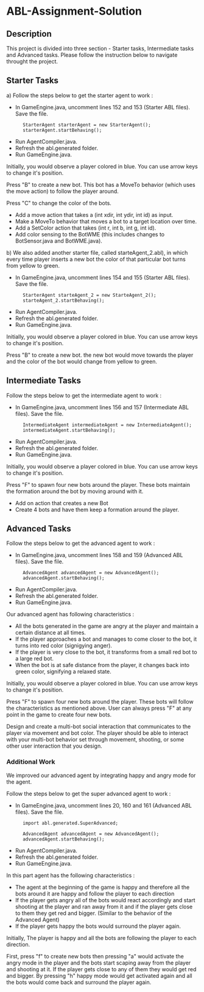 
ABL-Assignment-Solution
====================

Description
--------------------
This project is divided into three section - Starter tasks, Intermediate tasks and Advanced tasks. Please follow the instruction below to navigate throught the project. 

Starter Tasks
--------------------
a)
Follow the steps below to get the starter agent to work : 
* In GameEngine.java, uncomment lines 152 and 153  (Starter ABL files). Save the file.
```
      StarterAgent starterAgent = new StarterAgent();
      starterAgent.startBehaving();
```
* Run AgentCompiler.java.
* Refresh the abl.generated folder.
* Run GameEngine.java.

Initially, you would observe a player colored in blue. You can use arrow keys to change it's position.

Press "B" to create a new bot. This bot has a MoveTo behavior (which uses the move action) to follow the player around. 

Press "C" to change the color of the bots.

* Add a move action that takes a (int xdir, int ydir, int id) as input.
* Make a MoveTo behavior that moves a bot to a target location over time.
* Add a SetColor action that takes (int r, int b, int g, int id).
* Add color sensing to the BotWME (this includes changes to BotSensor.java and BotWME.java).

b)
We also added another starter file, called starteAgent_2.abl), in which every time player inserts a new bot the color of that particular bot turns from yellow to green.   

* In GameEngine.java, uncomment lines 154 and 155  (Starter ABL files). Save the file.
```
      StarterAgent starteAgent_2 = new StarteAgent_2();
      starteAgent_2.startBehaving();
```
* Run AgentCompiler.java.
* Refresh the abl.generated folder.
* Run GameEngine.java.

Initially, you would observe a player colored in blue. You can use arrow keys to change it's position.

Press "B" to create a new bot. the new bot would move towards the player and the color of the bot would change from yellow to green. 


Intermediate Tasks
--------------------
Follow the steps below to get the intermediate agent to work : 
* In GameEngine.java, uncomment lines 156 and 157  (Intermediate ABL files). Save the file.
```
      IntermediateAgent intermediateAgent = new IntermediateAgent();
      intermediateAgent.startBehaving();
```
* Run AgentCompiler.java.
* Refresh the abl.generated folder.
* Run GameEngine.java.

Initially, you would observe a player colored in blue. You can use arrow keys to change it's position. 

Press "F" to spawn four new bots around the player. These bots maintain the formation around the bot by moving around with it.

* Add on action that creates a new Bot
* Create 4 bots and have them keep a formation around the player.

Advanced Tasks
--------------------
Follow the steps below to get the advanced agent to work : 
* In GameEngine.java, uncomment lines 158 and 159  (Advanced ABL files). Save the file.
```
      AdvancedAgent advancedAgent = new AdvancedAgent();
      advancedAgent.startBehaving();
```
* Run AgentCompiler.java.
* Refresh the abl.generated folder.
* Run GameEngine.java.

Our advanced agent has following characteristics : 
* All the bots generated in the game are angry at the player and maintain a certain distance at all times. 
* If the player approaches a bot and manages to come closer to the bot, it turns into red color (signigying anger).
* If the player is very close to the bot, it transforms from a small red bot to a large red bot. 
* When the bot is at safe distance from the player, it changes back into green color, signifying a relaxed state. 

Initially, you would observe a player colored in blue. You can use arrow keys to change it's position. 

Press "F" to spawn four new bots around the player. These bots will follow the characteristics as mentioned above. User can always press "F" at any point in the game to create four new bots. 


Design and create a multi-bot social interaction that communicates to the player via movement and bot color. The player should be able to interact with your multi-bot behavior set through movement, shooting, or some other user interaction that you design.

### Additional Work ###
We improved our advanced agent by integrating happy and angry mode for the agent.

Follow the steps below to get the super advanced agent to work : 
* In GameEngine.java, uncomment lines 20, 160 and 161  (Advanced ABL files). Save the file.
```
      import abl.generated.SuperAdvanced;
      
      AdvancedAgent advancedAgent = new AdvancedAgent();
      advancedAgent.startBehaving();
```
* Run AgentCompiler.java.
* Refresh the abl.generated folder.
* Run GameEngine.java.

In this part agent has the following characteristics : 
* The agent at the beginning of the game is happy and therefore all the bots around it are happy and follow the player to each direction
* If the player gets angry all of the bots would react accordingly and start shooting at the player and ran away from it and if the player gets close to them they get red and bigger. (Similar to the behavior of the Advanced Agent)
* If the player gets happy the bots would surround the player again.

Initially, The player is happy and all the bots are following the player to each direction.

First, press "f" to create new bots then pressing "a" would activate the angry mode in the player and the bots start scaping away from the player and shooting at it. If the player gets close to any of them they would get red and bigger. By pressing "h" happy mode would get activated again and all the bots would come back and surround the player again. 

